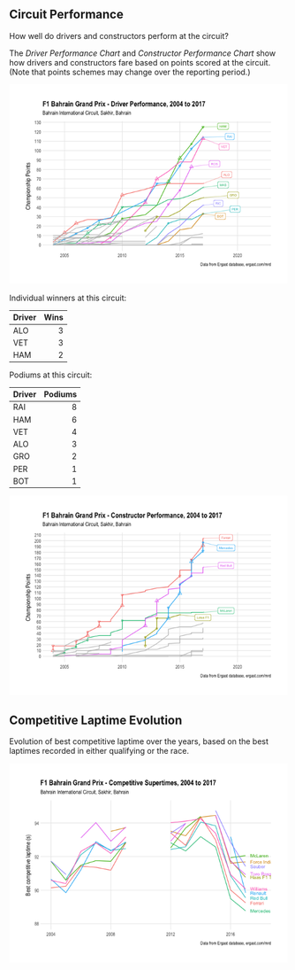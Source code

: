 ## Circuit Performance

How well do drivers and constructors perform at the circuit?

The *Driver Performance Chart* and *Constructor Performance Chart* show how drivers and constructors fare based on points scored at the circuit. (Note that points schemes may change over the reporting period.)

![](images/driver_circuit_performance-1.png)<!-- -->

Individual winners at this circuit:

| Driver | Wins |
| :----- | ---: |
| ALO    |    3 |
| VET    |    3 |
| HAM    |    2 |

Podiums at this circuit:

| Driver | Podiums |
| :----- | ---: |
| RAI    |    8 |
| HAM    |    6 |
| VET    |    4 |
| ALO    |    3 |
| GRO    |    2 |
| PER    |    1 |
| BOT    |    1 |

![](images/team_circuit_performance-1.png)<!-- -->

## Competitive Laptime Evolution

Evolution of best competitive laptime over the years, based on the best laptimes recorded in either qualifying or the race.

![](images/bestCompetitiveTimeCircuit-1.png)<!-- -->